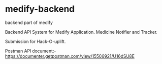 # medify-backend

backend part of medify

Backend API System for Medify Application. Medicine Notifier and Tracker. 

Submission for Hack-O-uplift.

Postman API document:-https://documenter.getpostman.com/view/15506921/U16dSU8E
